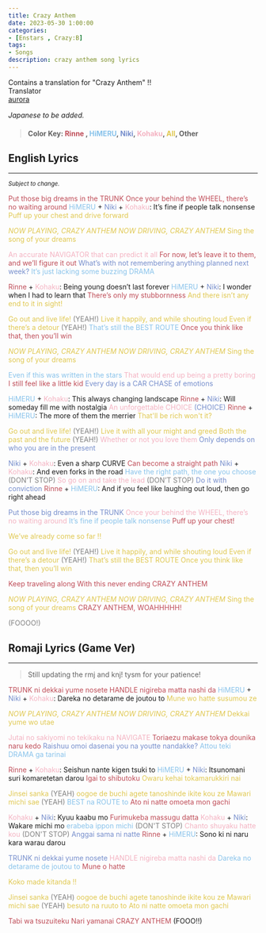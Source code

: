 ```yaml
---
title: Crazy Anthem
date: 2023-05-30 1:00:00
categories:
- [Enstars , Crazy:B]
tags:
- Songs
description: crazy anthem song lyrics
---
```


<div class="preview-wrapper reverse" style="--storyColor: #hex;--storyColor-rgb: r,g,b;--storyColor-h: hue;--storyColor-s: saturation%;--storyColor-l: lightness%;">
  <div class="grid-wrapper">
      <div class="preview-background" style="background-image: url('https://media.discordapp.net/attachments/1110345002015535124/1112970174522462218/IMG_5061.webp?width=1664&height=910')"></div>
      <div class="preview-box" style="background: calc(var(--card-background) + 2%)">
          <div class="info-area">
              <div class="synopsis" style="width: 90%;">
                Contains a translation for "Crazy Anthem" !!
              </div>
          </div>
          <div class="info-item tl">
              <div class="label">
                  Translator
              </div>
              <div class="value">
                  <a href="https://twitter.com/azurecrystalz">aurora</a>
              </div>
            </div>
        </div>
  </div>
</div>


<!-- more -->

<div style="margin-top: 3%">
  <style>
    .hint--error.hint--top-left:before, .hint--error.hint--top-right:before, .hint--error.hint--top:before {
    border-top-color: #6a3446;
    }
    .hint--error:after {
    background-color: #6a3446;
    text-shadow: 0 -1px 0px #592726;
    }
    [character] {
      --dark-mode: hsl(var(--hue), 30%, 30%);
      display: flex;
    }
    [character]::before {
      position: absolute;
      margin-left: 75px;
    }
    [character] p {
      max-width: calc(100% - 75px);
      margin-left: 75px;
      color: inherit;
    }
    :root[theme='dark'] [character] p {
      background: var(--dark-mode);
    }
    :root[theme='dark'] [character] p .thought {
      color: #9f9fff;
    }
    :root[theme='light'] [character] p {
      background: var(--light-mode);
    }
    [character] p:first-child {
      margin-top: 20px;
      border-top-left-radius: 0px;
    }
    [character] p:first-child::before {
      position: absolute;
      left: 0;
    }
    [character]::after {
      display: none;
      left: 65px;
      top: 37px;
    }
    .msr-narration {
      display: flex;
      align-items: center;
      margin: 20px 0px;
      gap: 5px;
    }
    .msr-narration::before {
      content: "";
      display: inline-block;
      background: var(--article-text);
      height: 1px;
      width: 15%;
    }
    .msr-narration p {
      margin: 0;
    }
    @media (max-width: 650px) {
    [character] p {
        margin:0 0 .4em 65px;
        padding: .72em;
        margin-left: 55px !important;
    }
    [character]::before,[character][hidden]::before,[character][unknown]::before {
        margin-left: 70px;
        margin-left: 55px !important;
    }
}    
  </style>

  *Japanese to be added.*
  >#### Color Key: <span style="color: #bf4d58;">Rinne</span> , <span style="color: #89C3EB;">HiMERU</span>, <span style="color: #768ecc;">Niki</span>, <span style="color: #F4B3C2;">Kohaku</span>, <span style="color:#e0c851;">All</span>, Other

  ## English Lyrics
  ***
  <small><i>Subject to change.</i></small>

  <span style="color: #bf4d58;">Put those big dreams in the TRUNK</span>
  <span style="color: #bf4d58;">Once your behind the WHEEL, there’s no waiting around</span>
  <span style="color: #89C3EB;">HiMERU</span> + <span style="color: #768ecc;">Niki</span> + <span style="color: #F4B3C2;">Kohaku</span>: It’s fine if people talk nonsense
  <span style="color:#e0c851;">Puff up your chest and drive forward</span>

  <span style="color:#e0c851;">*NOW PLAYING, CRAZY ANTHEM*
  *NOW DRIVING, CRAZY ANTHEM*
  Sing the song of your dreams</span>

  <span style="color: #F4B3C2;">An accurate NAVIGATOR that can predict it all</span>
  <span style="color: #bf4d58;">For now, let’s leave it to them, and we’ll figure it out</span>
  <span style="color: #768ecc;">What’s with not remembering anything planned next week?</span>
  <span style="color: #89C3EB;">It’s just lacking some buzzing DRAMA</span>

  <span style="color: #bf4d58;">Rinne</span> + <span style="color: #F4B3C2;">Kohaku</span>: Being young doesn’t last forever
  <span style="color: #89C3EB;">HiMERU</span> + <span style="color: #768ecc;">Niki</span>: I wonder when I had to learn that
  <span style="color: #bf4d58;">There’s only my stubbornness</span>
  <span style="color:#e0c851;">And there isn’t any end to it in sight!</span>

  <span style="color:#e0c851;">Go out and live life!</span> <span style="color: grey">(YEAH!)</span> <span style="color:#e0c851;">Live it happily, and while shouting loud
  Even if there’s a detour </span><span style="color: grey">(YEAH!)</span>
  <span style="color: #89C3EB;">That’s still the BEST ROUTE</span>
  <span style="color: #bf4d58;">Once you think like that, then you’ll win</span>

  <span style="color:#e0c851;">*NOW PLAYING, CRAZY ANTHEM*
  *NOW DRIVING, CRAZY ANTHEM*
  Sing the song of your dreams</span>

  <span style="color: #89C3EB;">Even if this was written in the stars</span>
  <span style="color: #F4B3C2;">That would end up being a pretty boring</span>
  <span style="color: #bf4d58;">I still feel like a little kid</span>
  <span style="color: #768ecc;">Every day is a CAR CHASE of emotions</span>

  <span style="color: #89C3EB;">HiMERU</span> + <span style="color: #F4B3C2;">Kohaku</span>: This always changing landscape
  <span style="color: #bf4d58;">Rinne</span> + <span style="color: #768ecc;">Niki</span>: Will someday fill me with nostalgia
  <span style="color: #F4B3C2;">An unforgettable CHOICE</span><span style="color: #768ecc;"> (CHOICE)</span>
  <span style="color: #bf4d58;">Rinne</span> + <span style="color: #89C3EB;">HiMERU</span>: The more of them the merrier
  <span style="color:#e0c851;">That'll be rich won't it?</span>

  <span style="color:#e0c851;">Go out and live life!</span> <span style="color: grey">(YEAH!)</span> <span style="color:#e0c851;">Live it with all your might and greed
  Both the past and the future </span><span style="color: grey">(YEAH!)</span>
  <span style="color: #F4B3C2;">Whether or not you love them</span>
  <span style="color: #768ecc;">Only depends on who you are in the present</span>

  <span style="color: #768ecc;">Niki</span> + <span style="color: #F4B3C2;">Kohaku</span>: Even a sharp CURVE
  <span style="color: #bf4d58;">Can become a straight path</span>
  <span style="color: #768ecc;">Niki</span> + <span style="color: #F4B3C2;">Kohaku</span>: And even forks in the road
  <span style="color: #89C3EB;">Have the right path, the one you choose</span> <span style="color: grey">(DON’T STOP)</span>
  <span style="color: #F4B3C2;">So go on and take the lead</span> <span style="color: grey">(DON’T STOP)</span>
  <span style="color: #768ecc;">Do it with conviction</span>
  <span style="color: #bf4d58;">Rinne</span> + <span style="color: #89C3EB;">HiMERU</span>: And if you feel like laughing out loud, then go right ahead

  <span style="color: #768ecc;">Put those big dreams in the TRUNK</span>
  <span style="color: #F4B3C2;">Once your behind the WHEEL, there’s no waiting around</span>
  <span style="color: #89C3EB;">It’s fine if people talk nonsense</span>
  <span style="color: #bf4d58;">Puff up your chest!</span>

  <span style="color:#e0c851;">We’ve already come so far !!</span>

  <span style="color:#e0c851;">Go out and live life! </span><span style="color: grey">(YEAH!)</span><span style="color:#e0c851;"> Live it happily, and while shouting loud
  Even if there’s a detour </span><span style="color: grey">(YEAH!)</span>
  <span style="color:#e0c851;">That’s still the BEST ROUTE
  Once you think like that, then you’ll win</span>

  <span style="color: #bf4d58;">Keep traveling along</span>
  <span style="color: #bf4d58;">With this never ending CRAZY ANTHEM</span>

  <span style="color:#e0c851;">*NOW PLAYING, CRAZY ANTHEM*
  *NOW DRIVING, CRAZY ANTHEM*
  Sing the song of your dreams</span>
  <span style="color: #bf4d58;">CRAZY ANTHEM, WOAHHHHH!</span>
  
  <span style="color: grey">(FOOOO!)</span>

  ## Romaji Lyrics (Game Ver)
  ***
  > Still updating the rmj and knj! tysm for your patience!

  <span style="color: #bf4d58;">TRUNK ni dekkai yume nosete</span>
  <span style="color: #bf4d58;">HANDLE nigireba matta nashi da</span>
  <span style="color: #89C3EB;">HiMERU</span> + <span style="color: #768ecc;">Niki</span> + <span style="color: #F4B3C2;">Kohaku</span>: Dareka no detarame de joutou to
  <span style="color:#e0c851;">Mune wo hatte susumou ze</span>

  <span style="color:#e0c851;">*NOW PLAYING, CRAZY ANTHEM*
  *NOW DRIVING, CRAZY ANTHEM*
  Dekkai yume wo utae</span>

  <span style="color: #F4B3C2;">Jutai no sakiyomi no tekikaku na NAVIGATE</span>
  <span style="color: #bf4d58;">Toriaezu makase tokya dounika naru kedo</span>
  <span style="color: #768ecc;">Raishuu omoi dasenai you na youtte nandakke?</span>
  <span style="color: #89C3EB;">Attou teki DRAMA ga tarinai</span>

  <span style="color: #bf4d58;">Rinne</span> + <span style="color: #F4B3C2;">Kohaku</span>: Seishun nante kigen tsuki to
  <span style="color: #89C3EB;">HiMERU</span> + <span style="color: #768ecc;">Niki</span>: Itsunomani suri komaretetan darou
  <span style="color: #bf4d58;">Igai to shibutoku</span>
   <span style="color:#e0c851;">Owaru kehai tokamarukkiri nai</span>

   <span style="color:#e0c851;">Jinsei sanka</span> <span style="color:grey;"> (YEAH)</span>  <span style="color:#e0c851;">oogoe de buchi agete tanoshinde ikite kou ze
   Mawari michi sae</span>  <span style="color:grey;">(YEAH)</span>
  <span style="color: #89C3EB;">BEST na ROUTE to</span>
  <span style="color: #bf4d58;">Ato ni natte omoeta mon gachi</span>

  <span style="color: #F4B3C2;">Kohaku</span> + <span style="color: #768ecc;">Niki</span>: Kyuu kaabu mo
  <span style="color: #bf4d58;">Furimukeba massugu datta</span>
  <span style="color: #F4B3C2;">Kohaku</span> + <span style="color: #768ecc;">Niki</span>: Wakare michi mo 
  <span style="color: #89C3EB;">erabeba ippon michi </span> <span style="color: grey">(DON'T STOP)</span>
  <span style="color: #F4B3C2;">Chanto shuyaku hatte kou</span><span style="color: grey"> (DON'T STOP)</span>
  <span style="color: #768ecc;">Anggai sama ni natte</span>
  <span style="color: #bf4d58;">Rinne</span> + <span style="color: #89C3EB;">HiMERU</span>: Sono ki ni naru kara warau darou

  <span style="color: #768ecc;">TRUNK ni dekkai yume nosete</span>
  <span style="color: #F4B3C2;">HANDLE nigireba matta nashi da</span>
  <span style="color: #89C3EB;">Dareka no detarame de joutou to</span>
  <span style="color: #bf4d58;">Mune o hatte</span> 

  <span style="color:#e0c851;">Koko made kitanda !!</span>

  <span style="color:#e0c851;">Jinsei sanka</span> <span style="color: grey">(YEAH)</span>  <span style="color:#e0c851;">oogoe de buchi agete tanoshinde ikite kou ze
  Mawari michi sae</span> <span style="color: grey">(YEAH)</span>  <span style="color:#e0c851;">besuto na ruuto to</span>
   <span style="color:#e0c851;">Ato ni natte omoeta mon gachi</span>

  <span style="color: #bf4d58;">Tabi wa tsuzuiteku</span>
  <span style="color: #bf4d58;">Nari yamanai CRAZY ANTHEM</span>
  (FOOO!!)


  <!-- CONTENT GOES HERE -->

  <!-- 
  SPEECH BUBBLE FORMAT: 
  {% bubble [CHARACTER_FIRST_NAME] [ATTRIBUTE(optional)]}
    DIALOGUE TEXT HERE

    ADD A LINE SPACE FOR A NEW LINE

    <th>EMBED THOUGHT DIALOGUE WITH THESE TAGS</th>
  {% endbubble %}
  -->

  </div>
